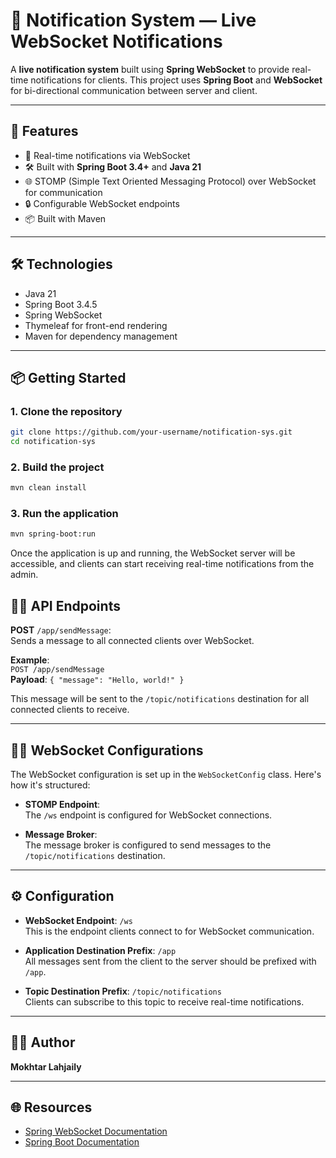 # 📲 Notification System — Live WebSocket Notifications

A **live notification system** built using **Spring WebSocket** to provide real-time notifications for clients. This project uses **Spring Boot** and **WebSocket** for bi-directional communication between server and client.

---

## 🚀 Features

- 🔔 Real-time notifications via WebSocket  
- 🛠 Built with **Spring Boot 3.4+** and **Java 21**  
- 🌐 STOMP (Simple Text Oriented Messaging Protocol) over WebSocket for communication  
- 🔒 Configurable WebSocket endpoints  
- 📦 Built with Maven  

---

## 🛠 Technologies

- Java 21  
- Spring Boot 3.4.5  
- Spring WebSocket  
- Thymeleaf for front-end rendering  
- Maven for dependency management  

---

## 📦 Getting Started

### 1. Clone the repository

```bash
git clone https://github.com/your-username/notification-sys.git
cd notification-sys
```

### 2. Build the project

```bash
mvn clean install
```

### 3. Run the application

```bash
mvn spring-boot:run
```
Once the application is up and running, the WebSocket server will be accessible, and clients can start receiving real-time notifications from the admin.

## 🧑‍💻 API Endpoints

**POST** `/app/sendMessage`:  
Sends a message to all connected clients over WebSocket.

**Example**:  
`POST /app/sendMessage`  
**Payload**: `{ "message": "Hello, world!" }`

This message will be sent to the `/topic/notifications` destination for all connected clients to receive.

---

## 🧑‍💻 WebSocket Configurations

The WebSocket configuration is set up in the `WebSocketConfig` class. Here's how it's structured:

- **STOMP Endpoint**:  
  The `/ws` endpoint is configured for WebSocket connections.

- **Message Broker**:  
  The message broker is configured to send messages to the `/topic/notifications` destination.

---

## ⚙️ Configuration

- **WebSocket Endpoint**: `/ws`  
  This is the endpoint clients connect to for WebSocket communication.

- **Application Destination Prefix**: `/app`  
  All messages sent from the client to the server should be prefixed with `/app`.

- **Topic Destination Prefix**: `/topic/notifications`  
  Clients can subscribe to this topic to receive real-time notifications.

---

## 🧑‍💻 Author

**Mokhtar Lahjaily**

---

## 🌐 Resources

- [Spring WebSocket Documentation](https://docs.spring.io/spring-framework/docs/current/reference/html/web.html#websocket)
- [Spring Boot Documentation](https://spring.io/projects/spring-boot)

